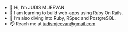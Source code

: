 - 👋 Hi, I’m JUDIS M JEEVAN
- 👀 I am learning to build web-apps using Ruby On Rails.
- 🌱 I’m also diving into Ruby, RSpec and PostgreSQL.
- 📫 Reach me at judismjeevan@gmail.com
